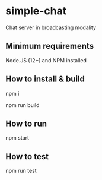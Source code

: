 # simple-chat
Chat server in broadcasting modality

## Minimum requirements
Node.JS (12+) and NPM installed

## How to install & build
npm i

npm run build

## How to run
npm start

## How to test
npm run test

